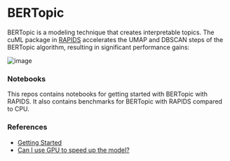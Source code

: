 # BERTopic

BERTopic is a modeling technique that creates interpretable topics. The cuML package in [RAPIDS](https://rapids.ai/) accelerates the UMAP and DBSCAN steps of the BERTopic algorithm, resulting in significant performance gains:

![image](https://user-images.githubusercontent.com/7519295/186464404-b68d5fda-d306-426f-9df6-0a26d76617ef.png)

### Notebooks

This repos contains notebooks for getting started with BERTopic with RAPIDS. It also contains benchmarks for BERTopic with RAPIDS compared to CPU.

### References

* [Getting Started](https://maartengr.github.io/BERTopic/getting_started/quickstart/quickstart.html)
* [Can I use GPU to speed up the model?](https://maartengr.github.io/BERTopic/faq.html)
